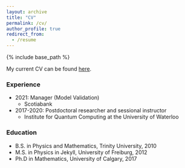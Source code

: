 ```yaml
---
layout: archive
title: "CV"
permalink: /cv/
author_profile: true
redirect_from:
  - /resume
---
```


{% include base_path %}

My current CV can be found [here](/files/cv.pdf).

### Experience
* 2021: Manager (Model Validation)
  - Scotiabank
* 2017-2020: Postdoctoral researcher and sessional instructor
  - Institute for Quantum Computing at the University of Waterloo

### Education

* B.S. in Physics and Mathematics, Trinity University, 2010
* M.S. in Physics in Jekyll, University of Freiburg, 2012
* Ph.D in Mathematics, University of Calgary, 2017
